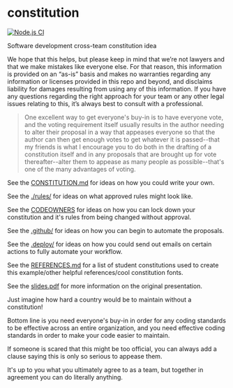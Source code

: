 # constitution
[![Node.js CI](https://github.com/turbonemesis/constitution/actions/workflows/node.js.yml/badge.svg)](https://github.com/turbonemesis/constitution/actions/workflows/node.js.yml)

Software development cross-team constitution idea

We hope that this helps, but please keep in mind that we’re not lawyers and that we make mistakes like everyone else. For that reason, this information is provided on an “as-is” basis and makes no warranties regarding any information or licenses provided in this repo and beyond, and disclaims liability for damages resulting from using any of this information. If you have any questions regarding the right approach for your team or any other legal issues relating to this, it’s always best to consult with a professional.

> One excellent way to get everyone's buy-in is to have everyone vote, and the voting requirement itself usually results in the author needing to alter their proposal in a way that appeases everyone so that the author can then get enough votes to get whatever it is passed--that my friends is what I encourage you to do both in the drafting of a constitution itself and in any proposals that are brought up for vote thereafter--alter them to appease as many people as possible--that's one of the many advantages of voting.

See the [CONSTITUTION.md](CONSTITUTION.md) for ideas on how you could write your own.

See the [./rules/](./rules/) for ideas on what approved rules might look like.

See the [CODEOWNERS](CODEOWNERS) for ideas on how you can lock down your constitution and it's rules from being changed without approval.

See the [.github/](.github/) for ideas on how you can begin to automate the proposals.

See the [.deploy/](.deploy/) for ideas on how you could send out emails on certain actions to fully automate your workflow.

See the [REFERENCES.md](./REFERENCES.md) for a list of student constitutions used to create this example/other helpful references/cool constitution fonts.

See the [slides.pdf](./slides.pdf) for more information on the original presentation.

Just imagine how hard a country would be to maintain without a constitution!

Bottom line is you need everyone's buy-in in order for any coding standards to be effective across an entire organization, and you need effective coding standards in order to make your code easier to maintain. 

If someone is scared that this might be too official, you can always add a clause saying this is only so serious to appease them. 

It's up to you what you ultimately agree to as a team, but together in agreement you can do literally anything.
